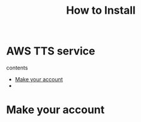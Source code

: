 <h1 align="center"> How to Install </h1> <br>

# AWS TTS service

contents
- [Make your account](#account)
- 

# Make your account
